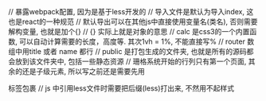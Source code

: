 // 暴露webpack配置, 因为是基于less开发的
// 导入文件是默认为导入index, 这也是react的一种规范
// 默认导出可以在其他js中直接使用变量名(类名), 否则需要解构变量, 也就是加个{}
// {} 实际上就是对象的意思
// calc 是css3的一个内置函数, 可以自动计算需要的长度，高度等. 其次1vh = 1%, 不能直接写%
// router 数组中用title 或者 name 都行
// public 是打包生成的文件夹, 也就是所有的源码都会放到该文件夹中, 包括一些静态资源
// 珊格系统开始的行列只有第一个页面, 其余的还是子级元素, 所以写之前还是需要先用<div>标签包裹
// js 中引用less文件时需要把后缀(less)打出来, 不然用不起样式